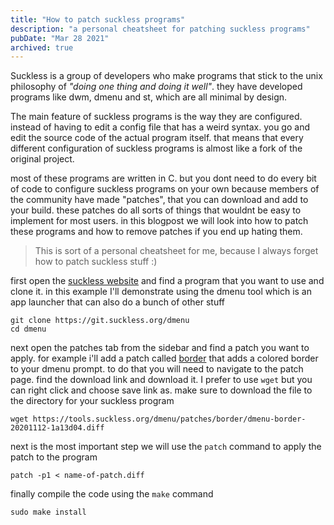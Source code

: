 ```yaml
---
title: "How to patch suckless programs"
description: "a personal cheatsheet for patching suckless programs"
pubDate: "Mar 28 2021"
archived: true
---
```


<span class="leadin">Suckless is a group of developers</span> who make programs that stick to the unix philosophy of _"doing one thing and doing it well"_. they have developed programs like dwm, dmenu and st, which are all minimal by design.

The main feature of suckless programs is the way they are configured. instead of having to edit a config file that has a weird syntax. you go and edit the source code of the actual program itself. that means that every different configuration of suckless programs is almost like a fork of the original project.

most of these programs are written in C. but you dont need to do every bit of code to configure suckless programs on your own because members of the community have made "patches", that you can download and add to your build. these patches do all sorts of things that wouldnt be easy to implement for most users. in this blogpost we will look into how to patch these programs and how to remove patches if you end up hating them.

> This is sort of a personal cheatsheet for me, because I always forget how to patch suckless stuff :)

first open the [suckless website](https:suckless.org) and find a program that you want to use and clone it. in this example I'll demonstrate using the dmenu tool which is an app launcher that can also do a bunch of other stuff

```shell
git clone https://git.suckless.org/dmenu
cd dmenu
```

next open the patches tab from the sidebar and find a patch you want to apply. for example i'll add a patch called [border](https:https://tools.suckless.org/dmenu/patches/border/) that adds a colored border to your dmenu prompt. to do that you will need to navigate to the patch page. find the download link and download it. I prefer to use `wget` but you can right click and choose save link as. make sure to download the file to the directory for your suckless program

```shell
wget https://tools.suckless.org/dmenu/patches/border/dmenu-border-20201112-1a13d04.diff
```

next is the most important step we will use the `patch` command to apply the patch to the program

```shell
patch -p1 < name-of-patch.diff
```

finally compile the code using the `make` command

```shell
sudo make install
```

